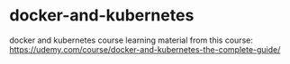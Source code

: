 # docker-and-kubernetes
docker and kubernetes course learning material from this course: https://udemy.com/course/docker-and-kubernetes-the-complete-guide/
